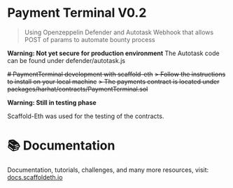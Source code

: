 # Payment Terminal V0.2
> Using Openzeppelin Defender and Autotask
> Webhook that allows POST of params to automate bounty process

**Warning: Not yet secure for production environment**
The Autotask code can be found under defender/autotask.js

~~# PaymentTerminal development with scaffold-eth~~
~~> Follow the instructions to install on your local machine~~
~~> The payments contract is located under packages/harhat/contracts/PaymentTerminal.sol~~

**Warning: Still in testing phase**

Scaffold-Eth was used for the testing of the contracts.
# 📚 Documentation

Documentation, tutorials, challenges, and many more resources, visit: [docs.scaffoldeth.io](https://docs.scaffoldeth.io)
